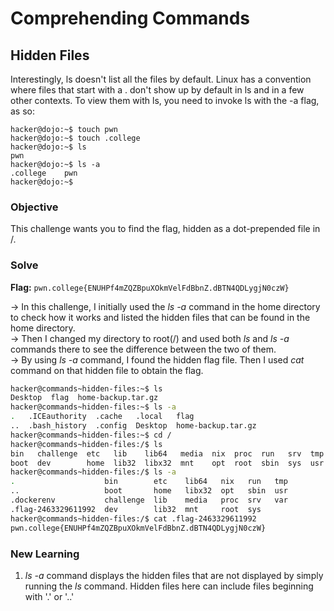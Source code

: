# Comprehending Commands 

## Hidden Files
Interestingly, ls doesn't list all the files by default. Linux has a convention where files that start with a . don't show up by default in ls and in a few other contexts. To view them with ls, you need to invoke ls with the -a flag, as so:

```
hacker@dojo:~$ touch pwn
hacker@dojo:~$ touch .college
hacker@dojo:~$ ls
pwn
hacker@dojo:~$ ls -a
.college	pwn
hacker@dojo:~$
```

### Objective
This challenge wants you to find the flag, hidden as a dot-prepended file in /.

### Solve
**Flag:** `pwn.college{ENUHPf4mZQZBpuXOkmVelFdBbnZ.dBTN4QDLygjN0czW}`

-> In this challenge, I initially used the *ls -a* command in the home directory to check how it works and listed the hidden files that can be found in the home directory.  
-> Then I changed my directory to root(/) and used both *ls* and *ls -a* commands there to see the difference between the two of them.  
-> By using *ls -a* command, I found the hidden flag file. Then I used *cat* command on that hidden file to obtain the flag.  

```bash
hacker@commands~hidden-files:~$ ls
Desktop  flag  home-backup.tar.gz
hacker@commands~hidden-files:~$ ls -a
.   .ICEauthority  .cache   .local   flag
..  .bash_history  .config  Desktop  home-backup.tar.gz
hacker@commands~hidden-files:~$ cd /
hacker@commands~hidden-files:/$ ls
bin   challenge  etc   lib    lib64   media  nix  proc  run   srv  tmp  var
boot  dev        home  lib32  libx32  mnt    opt  root  sbin  sys  usr
hacker@commands~hidden-files:/$ ls -a
.                    bin        etc    lib64   nix   run   tmp
..                   boot       home   libx32  opt   sbin  usr
.dockerenv           challenge  lib    media   proc  srv   var
.flag-2463329611992  dev        lib32  mnt     root  sys
hacker@commands~hidden-files:/$ cat .flag-2463329611992
pwn.college{ENUHPf4mZQZBpuXOkmVelFdBbnZ.dBTN4QDLygjN0czW}
```

### New Learning
1. *ls -a* command displays the hidden files that are not displayed by simply running the *ls* command. Hidden files here can include files beginning with '.' or '..'